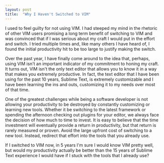 ```yaml
---
layout: post
title:  "Why I Haven't Switched to VIM"
---
```


I used to feel guilty for not using VIM. I had steeped my mind in the rhetoric of other VIM users promising a long term benefit of switching to VIM and was convinced that if I was serious about my craft I would put in the effort and switch. I tried multiple times and, like many others I have heard of, I found the initial productivity hit to be too large to justify making the switch.

Over the past year, I have finally come around to the idea that, perhaps, using VIM isn't an important indicator of my commitment to honing my craft. It turns out, VIM isn't the only text editor that allows you to know it in a way that makes you extremely productive. In fact, the text editor that I have been using for the past 10 years, Sublime Text, is extremely customizable and I have been learning the ins and outs, customizing it to my needs over most of that time.

One of the greatest challenges while being a software developer is not allowing your productivity to be destroyed by constantly customizing or learning new tools. Whether it be switching to the latest framework or spending the afternoon checking out plugins for your editor, we always face the decision of how much to time to invest. It is easy to believe that the time investment will eventually provide a return in productivity, but that return is rarely measured or proven. Avoid the large upfront cost of switching to a new tool. Instead, redirect that effort into the tools that you already use. 

If I switched to VIM now, in 5 years I'm sure I would know VIM pretty well, but would my productivity actually be better than the 15 years of Sublime Text experience I would have if I stuck with the tools that I already use?

